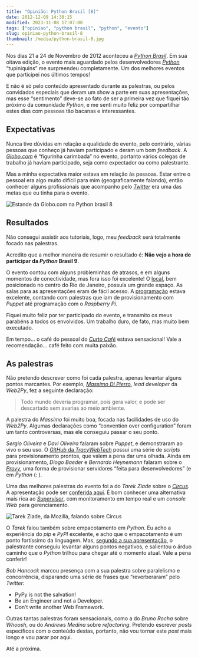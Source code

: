 ```yaml
---
title: "Opinião: Python Brasil [8]"
date: 2012-12-09 14:38:15
modified: 2023-11-08 17:07:00
tags: ["opiniao", "python brasil", "python", "evento"]
slug: opiniao-python-brasil-8
thumbnail: /media/python-brasil-8.jpg
---
```


Nos dias 21 a 24 de Novembro de 2012 aconteceu
a [*Python Brasil*][]. Em sua oitava edição, o evento mais aguardado
pelos desenvolvedores [*Python*][] “tupiniquins” me surpreendeu
completamente. Um dos melhores eventos que participei nos últimos
tempos!

E não é só pelo conteúdo apresentado durante as palestras, ou pelos
convidados especiais que deram um show a parte em suas apresentações,
mas esse “sentimento” deve-se ao fato de ser a primeira vez que fiquei
tão próximo da comunidade _Python_, e me senti muito feliz por
compartilhar estes dias com pessoas tão bacanas e interessantes.

## Expectativas

Nunca tive dúvidas em relação a qualidade do evento, pelo contrário,
várias pessoas que conheço já haviam participado e deram um bom
_feedback_. A [*Globo.com*][] é “figurinha carimbada” no evento,
portanto vários colegas de trabalho já haviam participado, seja como
expectador ou como palestrante.

Mas a minha expectativa maior estava em relação às pessoas. Estar entre
o pessoal era algo muito difícil para mim (geograficamente falando),
então conhecer alguns profissionais que acompanho pelo [*Twitter*][] era
uma das metas que eu tinha para o evento.

![Estande da Globo.com na Python brasil 8](/media/estande-globocom.jpg "Estande da Globo.com na Python brasil 8")

## Resultados

Não consegui assistir aos tutoriais, logo, meu _feedback_ será
totalmente focado nas palestras.

Acredito que a melhor maneira de resumir o resultado é: **Não vejo a
hora de participar da _Python_ Brasil 9**.

O evento contou com alguns probleminhas de atrasos, e em alguns momentos
de conectividade, mas fora isso foi excelente! O [local][], bem
posicionado no centro do Rio de Janeiro, possuía um grande espaço. As
salas para as apresentações eram de fácil acesso. A [programação][]
estava excelente, contando com palestras que iam de provisionamento com
_Puppet_ até programação com o _Raspberry Pi_.

Fiquei muito feliz por ter participado do evento, e transmito os meus
parabéns a todos os envolvidos. Um trabalho duro, de fato, mas muito bem
executado.

Em tempo… o café do pessoal do [*Curto Café*][] estava sensacional! Vale
a recomendação… café feito com muita paixão.

## As palestras

Não pretendo descrever como foi cada palestra, apenas levantar alguns
pontos marcantes. Por exemplo, [*Massimo Di Pierro*][], _lead developer_
da _Web2Py_, fez a seguinte declaração:

> Todo mundo deveria programar, pois gera valor, e pode ser descartado sem avarias ao meio ambiente.

A palestra do _Massimo_ foi muito boa, focada nas facilidades de uso do
_Web2Py_. Algumas declarações como “convention over configuration” foram
um tanto controversas, mas ele conseguiu passar o seu ponto.

_Sergio Oliveira_ e _Davi Oliveira_ falaram sobre _Puppet_, e
demonstraram ao vivo o seu uso. O [*GitHub* da *TracyWebTech*][] possui
uma série de _scripts_ para provisionamento prontos, que valem a pena
dar uma olhada. Ainda em provisionamento, _Diogo Baeder_ e _Bernardo
Heynemann_ falaram sobre o [*Provy*][], uma forma de provisionar
servidores “feita para desenvolvedores” (e em _Python_ (: ).

Uma das melhores palestras do evento foi a do _Tarek Ziade_ sobre o
[*Circus*][]. A apresentação pode ser [conferida aqui][]. É bom conhecer
uma alternativa mais rica ao [*Supervisor*][], com monitoramento em
tempo real e um _console Web_ para gerenciamento.

![Tarek Ziade, da Mozilla, falando sobre Circus](/media/palestra-tarek-circus-python-brasil-8.jpg "Tarek Ziade, da Mozilla, falando sobre Circus")

O _Tarek_ falou também sobre empacotamento em _Python_. Eu acho a
experiência do _pip_ e _PyPI_ excelente, e acho que o empacotamento é
um ponto fortíssimo da linguagem. Mas, [segundo a sua apresentação][], o
palestrante conseguiu levantar alguns pontos negativos, e salientou o
árduo caminho que o _Python_ trilhou para chegar até o momento atual.
Vale a pena conferir!

_Bob Hancock_ marcou presença com a sua palestra sobre paralelismo e
concorrência, disparando uma série de frases que “reverberaram” pelo
_Twitter_:

- PyPy is not the salvation!
- Be an Engineer and not a Developer.
- Don’t write another Web Framework.

Outras tantas palestras foram sensacionais, como a do _Bruno Rocha_
sobre _Whoosh_, ou do _Andrews Medina_ sobre _refactoring_. Pretendo
escrever _posts_ específicos com o conteúdo destas, portanto, não vou
tornar este _post_ mais longo e vou parar por aqui.

Até a próxima.

[*python brasil*]: http://2012.pythonbrasil.org.br/ "Visite o site oficial do evento"
[*python*]: /tag/python.html "Leia mais sobre Python"
[*globo.com*]: http://www.globo.com/ "Visite o portal da Globo.com"
[*twitter*]: http://www.twitter.com/kplaube/ "Siga-me no Twitter"
[local]: http://2012.pythonbrasil.org.br/venue/ "Centro de Convenções Sul América, no Rio de Janeiro"
[programação]: http://2012.pythonbrasil.org.br/schedule/ "Conheça o conteúdo apresentado na Python Brasil 2012"
[*curto café*]: http://www.facebook.com/curtocafe "Visite a página no Facebook"
[*massimo di pierro*]: http://www.web2py.com/examples/default/who "Conheça os contribuidores da Web2Py"
[*github* da *tracywebtech*]: http://github/tracywebtech "Perfil da TracyWebTech no GitHub"
[*provy*]: http://heynemann.github.com/provy/ "Provisionamento para desenvolvedores"
[*circus*]: http://circus.readthedocs.org/en/0.5.2.1/ "A Process & Socket Manager"
[conferida aqui]: http://blog.ziade.org/slides/pyconbrazil2012/circus.html "Veja a apresentação do Tarek na Python Brasil"
[*supervisor*]: /2012/01/23/supervisor-gerencie-os-processos-seu-servidor-web.html "Aumentando a disponibilidade das suas aplicações Web"
[segundo a sua apresentação]: http://blog.ziade.org/slides/pyconbrazil2012/packaging.html "Confira a palestra do Tarek sobre empacotamento com Python"

